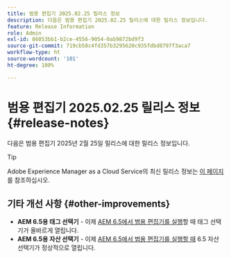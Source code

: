 ```yaml
---
title: 범용 편집기 2025.02.25 릴리스 정보
description: 다음은 범용 편집기 2025.02.25 릴리스에 대한 릴리스 정보입니다.
feature: Release Information
role: Admin
exl-id: 86053bb1-b2ce-4556-9054-0ab9872bd9f3
source-git-commit: 719cb58c4fd357b3295620c935fdbd8797f3aca7
workflow-type: ht
source-wordcount: '101'
ht-degree: 100%

---
```


# 범용 편집기 2025.02.25 릴리스 정보 {#release-notes}

다음은 범용 편집기 2025년 2월 25일 릴리스에 대한 릴리스 정보입니다.

>[!TIP]
>
>Adobe Experience Manager as a Cloud Service의 최신 릴리스 정보는 [이 페이지](/help/release-notes/release-notes-cloud/release-notes-current.md)를 참조하십시오.

## 기타 개선 사항 {#other-improvements}

* **AEM 6.5용 태그 선택기** - 이제 [AEM 6.5에서 범용 편집기를 실행](https://experienceleague.adobe.com/ko/docs/experience-manager-65/content/implementing/developing/headless/universal-editor/introduction)할 때 태그 선택기가 올바르게 열립니다.
* **AEM 6.5용 자산 선택기** - 이제 [AEM 6.5에서 범용 편집기를 실행할 때](https://experienceleague.adobe.com/ko/docs/experience-manager-65/content/implementing/developing/headless/universal-editor/introduction) 6.5 자산 선택기가 정상적으로 열립니다.
